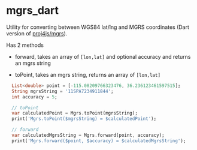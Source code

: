 # mgrs_dart

Utility for converting between WGS84 lat/lng and MGRS coordinates (Dart version of [proj4js/mgrs](https://github.com/proj4js/mgrs)).

Has 2 methods

- forward, takes an array of `[lon,lat]` and optional accuracy and returns an mgrs string
<!-- - inverse, takes an mgrs string and returns a bbox. -->
- toPoint, takes an mgrs string, returns an array of `[lon,lat]`

```dart
  List<double> point = [-115.08209766323476, 36.236123461597515];
  String mgrsString = '11SPA7234911844';
  int accuracy = 5;

  // toPoint
  var calculatedPoint = Mgrs.toPoint(mgrsString);
  print('Mgrs.toPoint($mgrsString) = $calculatedPoint');

  // forward
  var calculatedMgrsString = Mgrs.forward(point, accuracy);
  print('Mgrs.forward($point, $accuracy) = $calculatedMgrsString');
```
